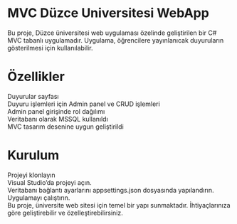 # MVC Düzce Universitesi WebApp
Bu proje, Düzce üniversitesi web uygulaması özelinde geliştirilen bir C# MVC tabanlı uygulamadır. 
Uygulama, öğrencilere yayınlanıcak duyuruların gösterilmesi için kullanılabilir.

# Özellikler
Duyurular sayfası<br>
Duyuru işlemleri için Admin panel ve CRUD işlemleri<br>
Admin panel girişinde rol dağılımı<br>
Veritabanı olarak MSSQL kullanıldı<br>
MVC tasarım desenine uygun geliştirildi<br>
# Kurulum
Projeyi klonlayın<br>
Visual Studio’da projeyi açın.<br>
Veritabanı bağlantı ayarlarını appsettings.json dosyasında yapılandırın.<br>
Uygulamayı çalıştırın.<br>
Bu proje, üniversite web sitesi için temel bir yapı sunmaktadır. İhtiyaçlarınıza göre geliştirebilir ve özelleştirebilirsiniz. <br>

